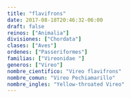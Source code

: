 ```yaml
---
title: "flavifrons"
date: 2017-08-18T20:46:32-06:00
draft: false
reinos: ["Animalia"]
divisiones: ["Chordata"]
clases: ["Aves"]
ordenes: ["Passeriformes"]
familias: ["Vireonidae "]
generos: ["Vireo"]
nombre_cientifico: "Vireo flavifrons"
nombre_comun: "Vireo Pechiamarillo"
nombre_ingles: "Yellow-throated Vireo"
---
```

